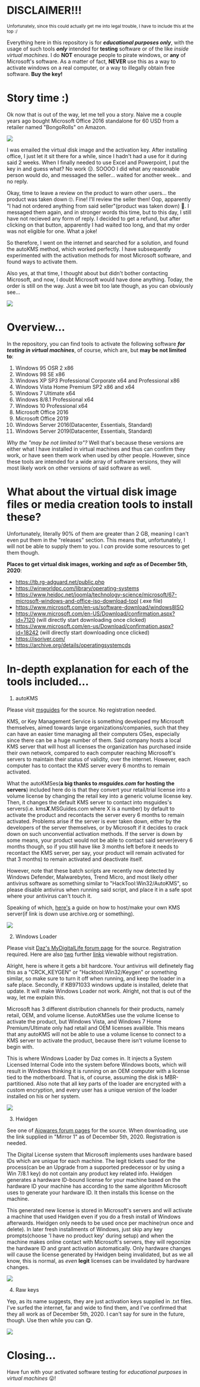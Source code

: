 # DISCLAIMER!!!
<sub>Unfortunately, since this could actually get me into legal trouble, I have to include this at the top :/<sub>
  
Everything here in this repository is for ***educational purposes only***, with the usage of such tools ***only*** intended for **testing** software or of the like *inside virtual machines*. I do **NOT** enourage people to pirate windows, or **any** of Microsoft's software. As a matter of fact, **NEVER** use this as a way to activate windows on a real computer, or a way to illegally obtain free software. **Buy the key!**

# Story time :)
Ok now that is out of the way, let me tell you a story. Naive me a couple years ago bought Microsoft Office 2016 standalone for 60 USD from a retailer named "BongoRolls" on Amazon. 

![](../main/ReadMe-Reference-Images/Wasted-60-dollars.PNG)

I was emailed the virtual disk image and the activation key. After installing office, I just let it sit there for a while, since I hadn't had a use for it during said 2 weeks. When I finally needed to use Excel and Powerpoint, I put the key in and guess what?
No work 😔. SOOOO I did what any reasonable person would do, and messaged the seller... waited for another week... and no reply. 

Okay, time to leave a review on the product to warn other users... the product was taken down 🙄. Fine! I'll review the seller then! Oop, apparently "I had not ordered anything from said seller"(product was taken down) 👺. I messaged them again, and in stronger words this time, but to this day, I still have not recieved any form of reply. I decided to get a refund, but after clicking on that button, apparently I had waited too long, and that my order was not eligible for one. What a joke! 

So therefore, I went on the internet and searched for a solution, and found the autoKMS method, which worked perfectly. I have subsequently experimented with the activation methods for most Microsoft software, and found ways to activate them.

Also yes, at that time, I thought about but didn't bother contacting Microsoft, and now, I doubt Microsoft would have done anything. Today, the order is still on the way. Just a wee bit too late though, as you can obviously see...

![](../main/ReadMe-Reference-Images/'Still-running-just-a-bit-late'.PNG)

# Overview...
In the repository, you can find tools to activate the following software ***for testing in virtual machines***, of course, which are, but **may be not limited to**:
  1) Windows 95 OSR 2 x86
  2) Windows 98 SE x86
  3) Windows XP SP3 Professional Corporate x64 and Professional x86
  4) Windows Vista Home Premium SP2 x86 and x64
  5) Windows 7 Ultimate x64
  6) Windows 8/8.1 Professional x64
  7) Windows 10 Professional x64
  8) Microsoft Office 2016
  9) Microsoft Office 2019
  10) Windows Server 2016(Datacenter, Essentials, Standard)
  11) Windows Server 2019(Datacenter, Essentials, Standard)

*Why the "may be not limited to"?* Well that's because these versions are either what I have installed in virtual machines and thus can confirm they work, or have seen them work when used by other people. However, since these tools are intended for a wide array of software versions, they will most likely work on other versions of said software as well.
  
# What about the virtual disk image files or media creation tools to install these?
Unfortunately, literally 90% of them are greater than 2 GB, meaning I can't even put them in the "releases" section. This means that, unfortunately, I will not be able to supply them to you. I *can* provide some resources to get them though.

**Places to get virtual disk images, working and *safe* as of December 5th, 2020**:
  - https://tb.rg-adguard.net/public.php
  - https://winworldpc.com/library/operating-systems
  - https://www.heidoc.net/joomla/technology-science/microsoft/67-microsoft-windows-and-office-iso-download-tool (.exe file)
  - https://www.microsoft.com/en-us/software-download/windows8ISO
  - https://www.microsoft.com/en-US/Download/confirmation.aspx?id=7120 (will directly start downloading once clicked)
  - https://www.microsoft.com/en-us/Download/confirmation.aspx?id=18242 (will directly start downloading once clicked)
  - https://isoriver.com/
  - https://archive.org/details/operatingsystemcds

# In-depth explanation for each of the tools included...
  1) autoKMS
  
Please visit [msguides](https://msguides.com/) for the source. No registration needed.

KMS, or Key Management Service is something developed my Microsoft themselves, aimed towards large organizations/companies, such that they can have an easier time managing all their computers OSes, especially since there can be a huge number of them. Said company hosts a local KMS server that will host all licenses the organization has purchased inside their own network, compared to each computer reaching Microsoft's servers to maintain their status of validity, over the internet. However, each computer has to contact the KMS server every 6 months to remain activated.

What the autoKMSes(**a big thanks to *msguides.com* for hosting the servers**) included here do is that they convert your retail/trial license into a volume license by changing the retail key into a generic volume license key. Then, it changes the default KMS server to contact into msguides's servers(i.e. kms***X***.MSGuides.com where X is a number) by default to activate the product and recontacts the server every 6 months to remain activated. Problems arise if the server is ever taken down, either by the developers of the server themselves, or by Microsoft if it decides to crack down on such unconvential activation methods. If the server is down by some means, your product would not be able to contact said server(every 6 months though, so if you still have like 3 months left before it needs to recontact the KMS server, per say, your product will remain activated for that 3 months) to remain activated and deactivate itself. 

However, note that these batch scripts are recently now detected by Windows Defender, Malwarebytes, Trend Micro, and most likely other antivirus software as something similar to "HackTool:Win32/AutoKMS", so please disable antivirus when running said script, and place it in a safe spot where your antivirus can't touch it.

Speaking of which, [here's](https://docs.microsoft.com/en-us/deployoffice/vlactivation/configure-a-kms-host-computer-for-office) a guide on how to host/make your own KMS server(if link is down use archive.org or something).

![](../main/ReadMe-Reference-Images/autoKMS-preview.jpg)

  2) Windows Loader
  
Please visit [Daz's MyDigitalLife forum page](https://forums.mydigitallife.info/threads/58464-Windows-Loader-Download) for the source. Registration required. Here are also [two](https://forums.mydigitallife.net/threads/window-7-64-daz-loader-uefi-motherboard-disabling-uefi-will-work.34528/) further [links](https://forums.mydigitallife.net/threads/you-can-activate-win7-on-a-gpt-partition-with-daz-loader-without-converting-gpt-mbr.76768/) viewable without registration.
  
Alright, here is where it gets a bit hardcore. Your antivirus will definetely flag this as a "CRCK_KEYGEN" or "Hacktool:Win32/Keygen" or something similar, so make sure to turn it off when running, and keep the loader in a safe place. Secondly, if KB971033 windows update is installed, delete that update. It will make Windows Loader not work. Alright, not that is out of the way, let me explain this.

Microsoft has 3 different distribution channels for their products, namely retail, OEM, and volume license. AutoKMSes use the volume license to activate the product, but Windows Vista, and Windows 7 Home Premium/Ultimate only had retail and OEM licenses availible. This means that any autoKMS will not be able to use a volume license to connect to a KMS server to activate the product, because there isn't volume license to begin with. 

This is where Windows Loader by Daz comes in. It injects a System Licensed Internal Code into the system before Windows boots, which will result in Windows thinking it is running on an OEM computer with a license tied to the motherboard. That is, of course, assuming the disk is MBR-partitioned. Also note that all key parts of the loader are encrypted with a custom encryption, and every user has a unique version of the loader installed on his or her system.

![](../main/ReadMe-Reference-Images/Windows-Loader-preview.jpg)

  3) Hwidgen
  
See one of [Aiowares forum pages](https://www.aiowares.com/showthread.php?tid=246) for the source. When downloading, use the link supplied in "Mirror 1" as of December 5th, 2020. Registration is needed.

The Digital License system that Microsoft implements uses hardware based IDs which are unique for each machine. The legit tickets used for the process(can be an Upgrade from a supported predecessor or by using a Win 7/8.1 key) do not contain any product key related info. Hwidgen generates a hardware ID-bound license for your machine based on the hardware ID your machine has according to the same algorithm Microsoft uses to generate your hardware ID. It then installs this license on the machine.

This generated new license is stored in Microsoft's servers and will activate a machine that used Hwidgen even if you do a fresh install of Windows afterwards. Hwidgen only needs to be used once per machine(run once and delete). In later fresh installments of Windows, just skip any key prompts(choose 'I have no product key' during setup) and when the machine makes online contact with Microsoft's servers, they will regocnize the hardware ID and grant activation automatically. Only hardware changes will cause the license generated by Hwidgen being invalidated, but as we all know, this is normal, as *even* **legit** licenses can be invalidated by hardware changes. 

![](../main/ReadMe-Reference-Images/HWIDGEN-preview.jpg)

  4) Raw keys
  
Yep, as its name suggests, they are just activation keys supplied in .txt files. I've surfed the internet, far and wide to find them, and I've confirmed that they all work as of December 5th, 2020. I can't say for sure in the future, though. Use then while you can 😋.

![](../main/ReadMe-Reference-Images/Raw-keys-preview.jpg)

# Closing...
Have fun with your activated software testing for *educational purposes* in *virtual machines* 😛!
